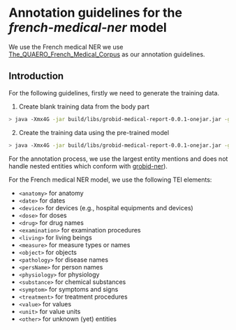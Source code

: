 # Annotation guidelines for the _french-medical-ner_ model

We use the French medical NER we use [The_QUAERO_French_Medical_Corpus](https://quaerofrenchmed.limsi.fr/) as our annotation guidelines.

## Introduction

For the following guidelines, firstly we need to generate the training data.

1. Create blank training data from the body part

```bash
> java -Xmx4G -jar build/libs/grobid-medical-report-0.0.1-onejar.jar -gH grobid-home -dIn ~/path_to_input_directory/ -dOut ~/path_to_output_directory -exe createTrainingBlankFrenchMedicalNER
```

2. Create the training data using the pre-trained model

```bash
> java -Xmx4G -jar build/libs/grobid-medical-report-0.0.1-onejar.jar -gH grobid-home -dIn ~/path_to_input_directory/ -dOut ~/path_to_output_directory -exe createTrainingFrenchMedicalNER
```

For the annotation process, we use the largest entity mentions and does not handle nested entities which conform with [grobid-ner](https://grobid-ner.readthedocs.io/en/latest/largest-entity-mention/)).

For the French medical NER model, we use the following TEI elements:

* `<anatomy>` for anatomy
* `<date>` for dates
* `<device>` for devices (e.g., hospital equipments and devices)
* `<dose>` for doses
* `<drug>` for drug names
* `<examination>` for examination procedures
* `<living>` for living beings
* `<measure>` for measure types or names
* `<object>` for objects 
* `<pathology>` for disease names
* `<persName>` for person names
* `<physiology>` for physiology
* `<substance>` for chemical substances
* `<symptom>` for symptoms and signs
* `<treatment>` for treatment procedures
* `<value>` for values
* `<unit>` for value units
* `<other>` for unknown (yet) entities


